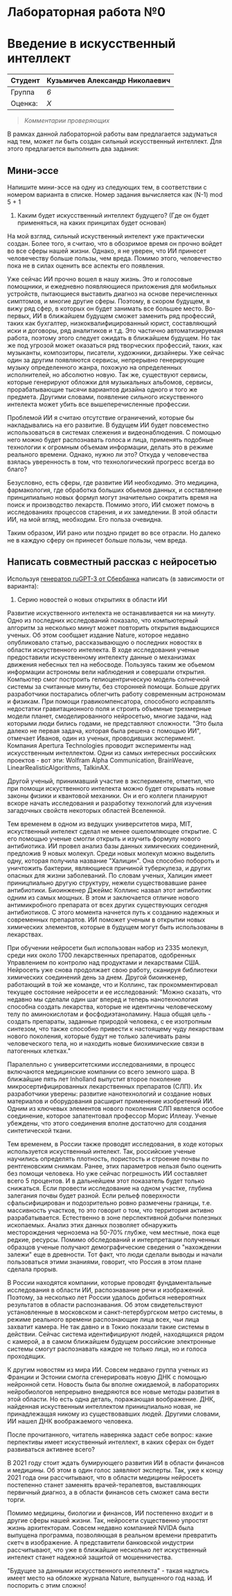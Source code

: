 
# Лабораторная работа №0
# Введение в искусственный интеллект

| Студент | Кузьмичев Александр Николаевич |
|------|------|
| Группа  | *6* |
| Оценка: | *X* |

> *Комментарии проверяющих*

В рамках данной лабораторной работы вам предлагается задуматься над тем, может ли быть создан сильный искусственный интеллект. Для этого предлагается выполнить два задания:

## Мини-эссе

Напишите мини-эссе на одну из следующих тем, в соответствии с номером варианта в списке. Номер задания вычисляется как (N-1) mod 5 + 1

1. Каким будет искусственный интеллект будущего? (Где он будет применяться, на каких принципах будет основан)

На мой взгляд, сильный искуственный интелект уже практически создан. Более того, я считаю, что в обозримое время он прочно войдет во все сферы нашей жизни. Однако, я не уверен, что ИИ принесет человечеству больше пользы, чем вреда. Помимо этого, человечество пока не в силах оценить все аспекты его появления.

Уже сейчас ИИ прочно вошел в нашу жизнь. Это и голосовые помощники, и ежедневно появляющиеся приложения для мобильных устройств, пытающиеся выставить диагноз на основе перечисленных симптомов, и многие другие сферы. Поэтому, в скором будущем, я вижу ряд сфер, в которых он будет занимать все большее место. Во-первых, ИИ в ближайшем будущем сможет заменить ряд профессий, таких как бухгалтер, низкоквалифицированный юрист, составляющий иски и договоры, ряд аналитиков и т.д. Это частично автоматизируемая работа, поэтому этого следует ожидать в ближайшем будущем. Но так же под угрозой может оказаться ряд творческих профессий, таких, как музыканты, композиторы, писатели, художники, дизайнеры. Уже сейчас один за другим появляются сервисы, непрерывно генерирующие музыку определенного жанра, похожую на определенных исполнителей, но абсолютно новую. Так же, существуют сервисы, которые генерируют обложки для музыкальных альбомов, сервисы, прорабатывающие тысячи вариантов дизайна одного и того же предмета. Другими словами, появление сильного искуственного интелекта может убить все вышеперечисленные профессии.

Проблемой ИИ я считаю отсутствие ограничений, которые бы накладывались на его развитие. В будущем ИИ будет повсеместно использоваться в системах слежения и видеонаблюдения. С помощью него можно будет распознавать голоса и лица, применять подобные технологии к огромным объемам информации, делать это в режиме реального времени. Однако, нужно ли это? Откуда у человечества взялась уверенность в том, что технологический прогресс всегда во благо?

Безусловно, есть сферы, где развитие ИИ необходимо. Это медицина, фармакология, где обработка больших обьемов данных, и составление принципиально новых формул могут значительно сократить время на поиск и производство лекарств. Помимо этого, ИИ сможет помочь в исследованиях процессов старения, и их замедлении. В этой области ИИ, на мой вгляд, необходим. Его польза очевидна. 

Таким образом, ИИ рано или поздно придет во все отрасли. Но далеко не в каждую сферу он принесет больше пользы, чем вреда.


## Написать совместный рассказ с нейросетью

Используя [генератор ruGPT-3 от Сбербанка](https://sbercloud.ru/ru/warp/gpt-3) написать (в зависимости от варианта):

1. Серию новостей о новых открытиях в области ИИ

Развитие искуственного интелекта не останавливается ни на минуту. Одно из последних исследований показало, что компьютерный алгоритм за несколько минут может повторить открытия выдающихся ученых. Об этом сообщает издание Nature, которое недавно опубликовало статью, рассказывающую о последних новостях в области искуственного интелекта. В ходе исследования ученые предоставили искуственному интелекту данные о механизмах движения небесных тел на небосводе. Пользуясь таким же обьемом информации астрономы вели наблюдения и совершали открытия. Компьютер смог построить гелиоцентрическую модель солнечной системы за считанные минуты, без сторонней помощи. Больше других разработчики постарались облегчить работу современным астрономам и физикам. При помощи гравикомпенсатора, способного исправлять недостатки гравитационного поля и строить объемные трехмерные модели планет, смоделированного нейросетью, многие задачи, над которыми люди бились годами, не представляют сложности. "Это была далеко не первая задача, которая была решена с помощью ИИ", отмечает Иванов, один из ученых, проводивших эксперимент. Компания Apertura Technologies проводит эксперименты над искусственным интеллектом. Одни из самых интересных российских проектов - вот эти: Wolfram Alpha Communication, BrainWeave,  LinearRealisticAlgorithms, TalkinAX. 

Другой ученый, принимавший участие в эксперименте, отметил, что при помощи искуственного интелекта можно будет открывать новые законы физики и квантовой механики. Он и его коллеги планируют вскоре начать исследования и разработку технологий для изучения загадочных свойств некоторых областей Вселенной.

Тем временем в одном из ведущих университетов мира, MIT, искуственный интелект сделал не менее ошеломляющее открытие. С его помощью ученые смогли открыть и изучить формулу нового антибиотика. ИИ провел анализ базы данных химических соединений, предложив 9 новых молекул. Среди новых молекул можно выделить одну, которая получила название "Халицин". Она способно побороть и уничтожить бактерии, являющиеся причиной туберкулеза, и других опасных для жизни заболеваний. По словам ученых, Халицин имеет приницпиально другую структуру, нежели существовавшие ранее антибиотики. Биоинженер Джеймс Коллинс назвал этот антибиотик одним из самых мощных. В этом и заключается отличие нового антимикробного препарата от всех других существующих сегодня антибиотиков. С этого момента начнется путь к созданию надежных и современных препаратов. ИИ поможет ученым в открытии новых химических элементов, которые в будущем могут быть использованы в лекарствах. 

При обучении нейросети был использован набор из 2335 молекул, среди них около 1700 лекарственных препаратов, одобренных Управлением по контролю над продуктами и лекарствами США. Нейросеть уже снова продолжает свою работу, сканируя библиотеки химических соединений день за днем. Другой биоинженер, работающий в той же команде, что и Коллинс, так прокомментировал текущее состояние нейросети и ее исследований: "Можно сказать, что недавно мы сделали один шаг вперед и теперь нанотехнология способна создать лекарства, которые не идентичны человеческому телу по аминокислотам и фосфодиэтаноламину. Наша общая цель - создать препараты, заданные природой человека, с ее изотропным синтезом, что также способно привести к настоящему чуду лекарствам нового поколения, которые будут не только залечивать раны человеческого тела, но и находить новые биохимические связи в патогенных клетках."

Паралелльно с университетскими исследованиями, в процесс включаются медицинские компании со всего земного шара. В ближайшие пять лет Inholland выпустит второе поколение микросертифицированных лекарственных препаратов (СЛП). Их разработчики уверены: развитие нанотехнологий и создание новых материалов и оборудования расширит применение изобретений ИИ.  Одним из ключевых элементов нового поколения СЛП является особое соединение, которое запатентовал профессор Морис Иллеау. Ученые убеждены, что этого соединения вполне достаточно для создания синтетической ткани.

Тем временем, в России также проводят исследования, в ходе которых используется искуственный интелект. Так, российские ученые научились определять плотность, пористость и строение почвы по рентгеновским снимкам. Ранее, этих параметров нельзя было оценить без помощи человека. Но уже сейчас погрешность ИИ составляет всего 5 процентов. И в дальнейшем этот показатель будет только снижаться. Если провести исследование на одном участке, глубина залегания почвы будет разной. Если рельеф поверхности сфальсифицирован и подозрительно ровно размечены границы, т.е. массивность участков, то это говорит о том, что территория активно разрабатывается. Естественно в зоне перспективной добычи полезных ископаемых. Анализ этих данных позволяет обнаружить месторождения чернозема на 50-70% глубже, чем местные, пока еще редкие, ресурсы. 
Помимо обследований и интерпретации полученных образцов ученые получают демографические сведения о "нахождении залежи" еще в древности. Тот факт, что люди сделали выводы и начали пользоваться этими знаниями, говорит, что Россия в этом плане сделала прорыв.

В России находятся компании, которые проводят фундаментальные исследования в области ИИ, распознавание речи и изображений. Поэтому, за несколько лет России удалось добиться невероятных результатов в области распознавания. Об этом свидетельствуют установленные в московском и санкт-петербургском метро системы, в режиме реального времени распознающие лица всех, чьи лица захватит камера. Не так давно и в Токио показали такие системы в действии. Сейчас система идентифицируют людей, находящихся рядом с камерой, а в самом ближайшем будущем российские электронные системы смогут распознавать каждое не только лица, но и голоса проходящих.

К другим новостям из мира ИИ. Совсем недвано группа ученых из Франции и Эстонии смогла сгенерировать новую ДНК с помощью нейронной сети. Новость была бы вполне ожидаемой, в лабораториях нейробиологов непрерывно внедряются все новые методы развития в этой области. Но есть одна деталь, поражающая воображение. ДНК, найденная искуственным интеллектом приницпиально новая, не принадлежащая никому из существовавших людей. Другими словами, ИИ нашел ДНК воображаемого человека.

После прочитанного, читатель наверняка задаст себе вопрос: какие перпективы имеет искуственный интеллект, в каких сферах он будет развиваться активнее всего?

В 2021 году стоит ждать бумирующего развития ИИ в области финансов и медицины. Об этом в один голос заявляют эксперты. Так, уже к концу 2021 года они рассчитывают, что в области медицины нейросеть постепенно станет заменять врачей-терапевтов, выставляющих первичный диагноз, а в области финансов сеть сможет сама вести торги.

Помимо медицины, биологии и финансов, ИИ постепенно входит и в другие сферы нашей жизни. Так, нейросети существенно упростят жизнь архитекторам. Совсем недавно компанией NVIDA была выпущена программа, позволяющая в реальном времени превратить скетч в изображение. А представители банковской индустрии рассчитывают, что уже в ближайшие несколько лет искуственный интелект станет надежной защитой от мошенничества.

"Будущее за данными искусственного интеллекта" - такая надпись имеет место на обложке журнала Nature, выпущенного год назад. И поспорить с этим сложно!
